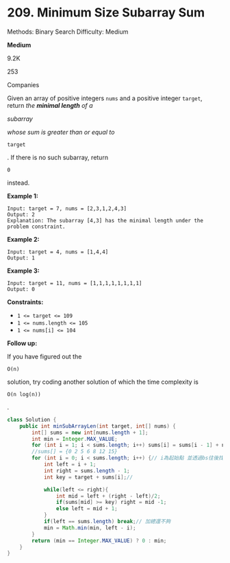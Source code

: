 # 209. Minimum Size Subarray Sum

Methods: Binary Search
Difficulty: Medium

**Medium**

9.2K

253

Companies

Given an array of positive integers `nums` and a positive integer `target`, return *the **minimal length** of a*

*subarray*

*whose sum is greater than or equal to*

```
target
```

. If there is no such subarray, return

```
0
```

instead.

**Example 1:**

```
Input: target = 7, nums = [2,3,1,2,4,3]
Output: 2
Explanation: The subarray [4,3] has the minimal length under the problem constraint.

```

**Example 2:**

```
Input: target = 4, nums = [1,4,4]
Output: 1

```

**Example 3:**

```
Input: target = 11, nums = [1,1,1,1,1,1,1,1]
Output: 0

```

**Constraints:**

- `1 <= target <= 109`
- `1 <= nums.length <= 105`
- `1 <= nums[i] <= 104`

**Follow up:**

If you have figured out the

```
O(n)
```

solution, try coding another solution of which the time complexity is

```
O(n log(n))
```

.

```java
class Solution {
    public int minSubArrayLen(int target, int[] nums) {
        int[] sums = new int[nums.length + 1];
        int min = Integer.MAX_VALUE;
        for (int i = 1; i < sums.length; i++) sums[i] = sums[i - 1] + nums[i - 1];// skill
        //sums[] = {0 2 5 6 8 12 15}
        for (int i = 0; i < sums.length; i++) {// i為起始點 並透過bs往後找剛好可以>=target的節點
            int left = i + 1;
            int right = sums.length - 1;
            int key = target + sums[i];// 

            while(left <= right){
                int mid = left + (right - left)/2;
                if(sums[mid] >= key) right = mid -1;
                else left = mid + 1;
            }
            if(left == sums.length) break;// 加總還不夠
            min = Math.min(min, left - i);
        }
        return (min == Integer.MAX_VALUE) ? 0 : min;    
    }
}
```
